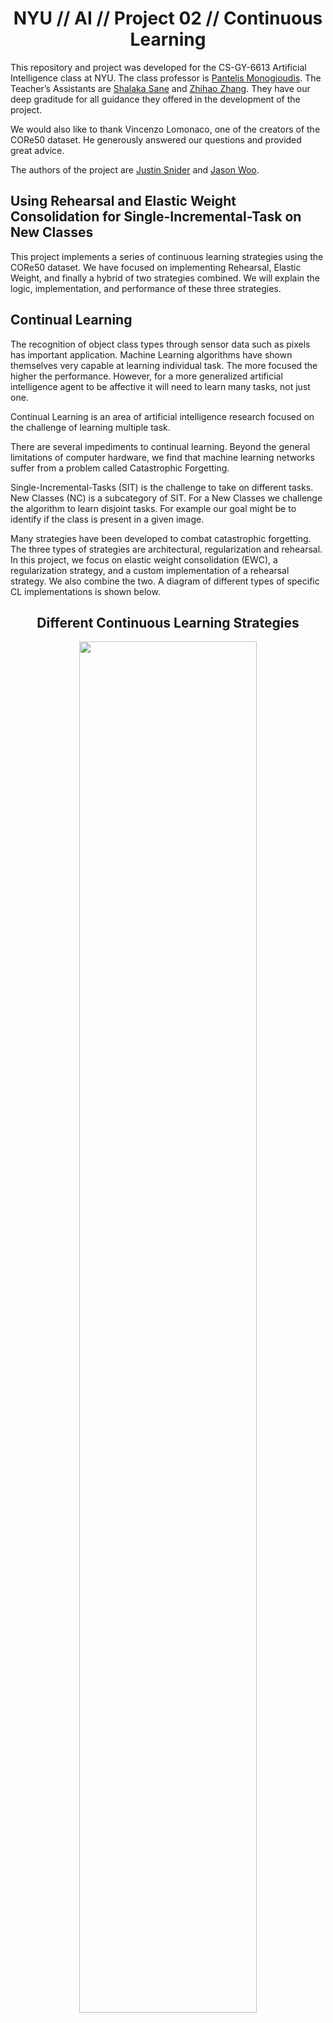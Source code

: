 
# <div align="center">NYU // AI // Project 02 // Continuous Learning</div>
This repository and project was developed for the CS-GY-6613 Artificial Intelligence class at NYU. The class professor is [Pantelis Monogioudis]( https://github.com/pantelis). The Teacher’s Assistants are [Shalaka Sane]( https://github.com/Shalaka07) and [Zhihao Zhang](https://github.com/zzyrd). They have our deep graditude for all guidance they offered in the development of the project. 

We would also like to thank Vincenzo Lomonaco, one of the creators of the CORe50 dataset. He generously answered our questions and provided great advice. 

The authors of the project are [Justin Snider](https://github.com/aobject) and [Jason Woo](https://github.com/jawooson).

## Using Rehearsal and Elastic Weight Consolidation for Single-Incremental-Task on New Classes
This project implements a series of continuous learning strategies using the CORe50 dataset. We have focused on implementing Rehearsal, Elastic Weight, and finally a hybrid of two strategies combined. We will explain the logic, implementation, and performance of these three strategies. 

## Continual Learning  
The recognition of object class types through sensor data such as pixels has important application. Machine Learning algorithms have shown themselves very capable at learning individual task. The more focused the higher the performance. However, for a more generalized artificial intelligence agent to be affective it will need to learn many tasks, not just one.

Continual Learning is an area of artificial intelligence research focused on the challenge of learning multiple task.

There are several impediments to continual learning. Beyond the general limitations of computer hardware, we find that machine learning networks suffer from a problem called Catastrophic Forgetting.

Single-Incremental-Tasks (SIT) is the challenge to take on different tasks. New Classes (NC) is a subcategory of SIT. For a New Classes we challenge the algorithm to learn disjoint tasks. For example our goal might be to identify if the class is present in a given image.

Many strategies have been developed to combat catastrophic forgetting. The three types of strategies are architectural, regularization and rehearsal. In this project, we focus on elastic weight consolidation (EWC), a regularization strategy, and a custom implementation of a rehearsal strategy. We also combine the two.  A diagram of different types of specific CL implementations is shown below. 

## <div align="center">Different Continuous Learning Strategies</div>
<div align="center"><img src="https://github.com/aobject/NYU-AI-Project-02/raw/master/cvpr_clvision_challenge-master/report_resources/core50/CL_strategies.png" width=75%/></div>

Figure from [[1]](https://arxiv.org/abs/1806.08568).

## CORe50 Dataset  

![core50_classes](https://github.com/aobject/NYU-AI-Project-02/raw/master/cvpr_clvision_challenge-master/report_resources/core50/classes.gif)

Image from [[4]](http://proceedings.mlr.press/v78/lomonaco17a/lomonaco17a.pdf).

### <ins>**Dataset Description**</ins>

There are few available data sets that are suitable for evaluating techniques that are meant to tackle single incremental task (SIT) learning . CORe50 is an image based data set which is specifically designed to evaluate CL techniques. 

**CORe50**, specifically designed for (**C**)ontinual (**O**)bject (**Re**)cognition, is a collection of 50 domestic objects belonging to 10 categories: plug adapters, mobile phones, scissors, light bulbs, cans, glasses, balls, markers, cups and remote controls. Classification can be performed at object level (50 classes) or at category level (10 classes). 

The full dataset consists of 164,866 128×128 RGB-D images: 11 sessions × 50 objects × (around 300) frames per session. Three of the eleven sessions (#3, #7 and #10) have been selected for test and the remaining 8 sessions are used for training.

The code for for loading the data set is freely available and the link to the github is provided [here]( https://github.com/vlomonaco/cvpr_clvision_challenge).  

## <div align="center">Example Images</div>
<table>
  <tr>
    <td><div align="center">Object 1</div></td>
     <td><div align="center">Object 2</div></td>
     <td><div align="center">Object 3</div></td>
  </tr>
  <tr>
    <td><img src="https://github.com/aobject/NYU-AI-Project-02/raw/master/cvpr_clvision_challenge-master/report_resources/core50/C_01_01_288.png" width=256 height=256></td>
    <td><img src="https://github.com/aobject/NYU-AI-Project-02/raw/master/cvpr_clvision_challenge-master/report_resources/core50/C_01_08_006.png" width=256 height=256></td>
    <td><img src="https://github.com/aobject/NYU-AI-Project-02/raw/master/cvpr_clvision_challenge-master/report_resources/core50/C_07_18_017.png" width=256 height=256></td>
  </tr>
 </table>

## Rehearsal
A very simple approach to solving CL problems is rehearsal. In rehearsal, data from previous tasks is periodically appended to the training data for a new task. The goal of rehearsal is to "strengthen the connection for memories [the model] has already learned." While this approach seems simple, the practicality of it is limited.  

Some of the challenges we faced was computation and storage abilities. Given our ability to run the model only on our local machines, we found that appending all of the previous tasks data into the training of a new task was unfeasible.  To accommodate this, only half of the previous tasks' data was used. 

**Modifications to the provided naive_baseline.py**
```python
for i, train_batch in enumerate(dataset):
    train_x, train_y, t = train_batch

    # Start modification

    # run batch 0 and 1. Then break. 
    # if i == 2: break

    # shuffle new data
    train_x, train_y = shuffle_in_unison((train_x, train_y), seed=0)

    if i == 0: 
        # this is the first round
        # store data for later 
        all_x = train_x[0:train_x.shape[0]//2]
        all_y = train_y[0:train_y.shape[0]//2] 
    else: 
        # this is not the first round
        # create hybrid training set old and new data
        # shuffle old data
        all_x, all_y = shuffle_in_unison((all_x, all_y), seed=0)

        # create temp holder
        temp_x = train_x
        temp_y = train_y

        # set current variables to be used for training
        train_x = np.append(all_x, train_x, axis=0)
        train_y = np.append(all_y, train_y)
        train_x, train_y = shuffle_in_unison((train_x, train_y), seed=0)

        # append half of old and all of new data 
        temp_x, temp_y = shuffle_in_unison((temp_x, temp_y), seed=0)
        keep_old = (all_x.shape[0] // (i + 1)) * i
        keep_new = temp_x.shape[0] / q/ (i + 1)
        all_x = np.append(all_x[0:keep_old], temp_x[0:keep_new], axis=0)
        all_y = np.append(all_y[0:keep_old], temp_y[0:keep_new])
        del temp_x
        del temp_y
```

### Rehearsal Parameters

Keeping too many old samples increases memory requirements and processing time, but allows better accuracy. 

Here are the optimal hyperparameters. 
|Old Data Per Batch| New Data Per Batch |
|--|--|
| Equal proportion of all tasks retained to use for next round. About 11,990 old observations saved for use in next round throughout process. | About 11,990 new task observations used in each round.  |


Here are the pros and cons of changing the hyperparameters. 
|| Increase Observations | Decrease Observations |
|--|--|--|
|**Pros** | Increase in accuracy. | Increase in speed and efficiency.|
| **Cons** | High memory use and slow runtimes.| Decrease in performance. |

Keeping less old samples uses less memory and processing time, but causes a decrease in accuracy. 

Finding the sweet spot allows efficient use of memory and processing time. It also still provides much improved performance over the naive training model. 

### Accuracy Results using Rehearsal
![rehearsal](https://github.com/aobject/NYU-AI-Project-02/raw/master/cvpr_clvision_challenge-master/report_resources/core50/rehearsal.png)

## Elastic Weight Consolidation  
Regularization is the process of adding a penalty to the loss function to control the model from overfitting. In EWC, the loss function is extended with terms promoting selective consolidation of the weights which are important to retain past memories. Just as L2 regularization adds <img src="https://render.githubusercontent.com/render/math?math=\lambda\sum_iw_i^2"> to the mean squared error for linear regression, EWC does something similar. 

EWC is a regularization strategy in which the loss function as defined by [[2]](https://www.pnas.org/content/pnas/114/13/3521.full.pdf).

<div align="center"><img src="https://github.com/aobject/NYU-AI-Project-02/raw/master/cvpr_clvision_challenge-master/report_resources/core50/ewc_loss.png" width=75%/></div>

<img src="https://render.githubusercontent.com/render/math?math=L_B(\theta)"> is the loss for task B only.  
<img src="https://render.githubusercontent.com/render/math?math=F"> is the Fisher Information Matrix.  
<img src="https://render.githubusercontent.com/render/math?math=\lambda"> can be considered as the importance of task A relative to task B.  

This figure conceptually shows EWC moving weights into the intersection of low error for both task A and B. This differs from other techniques that just try to minimize the error for the new task, irrespective of the previous task.  
<div align="center"><img src="https://github.com/aobject/NYU-AI-Project-02/raw/master/cvpr_clvision_challenge-master/report_resources/core50/ewc_diagram.png" width=75%/></div>

Figure taken from [[2]](https://arxiv.org/pdf/1612.00796.pdf).

### EWC Parameters

Value too high causes the weights to favor previous learned tasks. So learning new tasks is slowed or prevented. This is because the elastic nature of the neural network that allows learning is slowed or stopped. 

| EWC Lambda |Analysis|Results|
|--|--|--|
| 40.0 |Too High|Learning was prevented by high penalty. |
| 4.0 |Ideal|Best combination of ability to learn new tasks and retain old tasks. |
| 0.04 |Too Low|Old tasks were forgotten very quickly. |



## EWC Implementation 01
Store a dictionary of fisher matrix values and optimum weights for every unique task. More effective at finding weights that work for multiple tasks. However, this requires more memory for every task to store the fisher values and the optimum weights. In addition, we take a hit for the additional time to incorporate all the weights and fisher values into our penalty.

**Finding the EWC penalty using unique Fisher values and optimum weights from all tasks:**

```python
# Add EWC Penalty
for task in range(t): # for each task
	# use EWC
	for name, param in model.named_parameters(): # for each weight
	fisher = fisher_dict[task][name] # get the fisher value for the given task and weight
	optpar = optpar_dict[task][name] # get the parameter optimized value for the given task and weight
	loss += (fisher * (optpar - param).pow(2)).sum() * ewc_lambda # loss is accumulator # add penalty for current task and weight
```

**Storing unique set of optimum weights and fisher values for each task:**

```python
# Update optpar_dict and fisher_dict for EWC
for name, param in model.named_parameters(): # for every parameter save two values
	optpar_dict[t][name] = param.data.clone()
	fisher_dict[t][name] = param.grad.data.clone().pow(2)
```

### Accuracy Results using EWC 01
![EWC 1](https://github.com/aobject/NYU-AI-Project-02/raw/master/cvpr_clvision_challenge-master/report_resources/core50/ewc1.pmg.png)


## EWC Implementation 02
Store a single dictionary of fisher matrix values, the current optimum weights, and the previous cumulative optimum weights. This strategy does not tend to find the best compromise of weights between tasks when compared with the first implementation. However, it can still limit catastrophic forgetting. We also get a faster and more efficient implementation.

**Finding the EWC penalty from the single copy of weights and Fisher values:**
```python
# Add EWC Penalty

if t != 0:

# use EWC

for name, param in model.named_parameters(): # for each weight

fisher = fisher_dict[name] # get the fisher value for the given task and weight

optpar = optpar_dict[name] # get the parameter optimized value for the given task and weight

loss += (fisher * (optpar - param).pow(2)).sum() * ewc_lambda # loss is accumulator # add penalty for current task and weight

```

**Updating single copy of Fisher values and weights:**

```python
# Update optpar_dict and fisher_dict for EWC
for name, param in model.named_parameters(): # for every parameter save two values
	optpar = param.data.clone() # save optimized gradient value for current task i and current gradient location j
	fisher = param.grad.data.clone().pow(2) # save fisher value for current task i and current gradient location j
	if t == 0: # first task. Just save weights and fisher values for next round
		optpar_dict[name] = optpar
		fisher_dict[name] = fisher
	else:
		optpar_dict[name] = optpar # save weights for next round
		fisher_dict[name] = (((fisher_dict[name]/(t+1))*t) + (fisher / (t+1))) # average together old and new fisher values. save for use on next training round.
```
### Accuracy Results using EWC 02

![EWC 2](https://github.com/aobject/NYU-AI-Project-02/raw/master/cvpr_clvision_challenge-master/report_resources/core50/ewc2.png)

## Hybrid Rehearsal with Elastic Weight Consolidation

We combined our rehearsal strategy with EWC to see if we could improve accuracy. Given that the two strategies were relatively simple

Our implementation of rehearsal is the same as shown earlier in this documentation. The implementation of EWC is the same as expressed EWC Implementation 02. In  naive_baseline.py, we changed the function used to train the network. We also added a ```on_task_update()``` function to perform similarly to the online resource Professor Pantelis recommended found [here](https://github.com/ContinualAI/colab/blob/master/notebooks/intro_to_continual_learning.ipynb).
```python
_, _, stats = train_net_ewc(

opt, classifier, criterion, args.batch_size, train_x, train_y, t, fisher_dict, optpar_dict, ewc_lambda,

args.epochs, preproc=preprocess_imgs

)
```
```python
# Calculate the Fisher matrix values given new completed task

on_task_update(

t, train_x, train_y, fisher_dict, optpar_dict, classifier, opt, criterion,

args.batch_size, preproc=preprocess_imgs

) # training complete # compute fisher matrix values
```
To view our full edits to utils/train_test.py, please visit [here](https://github.com/aobject/NYU-AI-Project-02/blob/master/cvpr_clvision_challenge-master/utils/train_test.py).

### Accuracy Results using Hybrid  Method
![Combined](https://github.com/aobject/NYU-AI-Project-02/raw/master/cvpr_clvision_challenge-master/report_resources/core50/combined.png)

## ResNet18 Classifier Architecture

The model provided by [CORe50](https://github.com/vlomonaco/cvpr_clvision_challenge) uses a ResNet18 neural network. As described in class, residual neural networks differ from earlier networks by the use of skip connections. The short cut connections, as represented by the black skipping arrows below, simply perform an identity mapping, where "their outputs are added to the outputs of the stacked layer." [[7]](https://pantelis.github.io/cs-gy-6613-spring-2020/docs/lectures/scene-understanding/feature-extraction-resnet/) No modifications to the model has been made in this project. We solely focused on CL techniques, not model building. 

<div align="center"><img src="https://github.com/aobject/NYU-AI-Project-02/raw/master/cvpr_clvision_challenge-master/report_resources/core50/resnet18.png"/></div>

Figure taken from [[8]](https://ai.stackexchange.com/questions/13842/what-do-the-numbers-in-this-cnn-architecture-stand-for).

Using the ResNet architecture has huge performance benefits in many deep learning applications. Adding many layers to a neural network can potentially increase performance. However, all those layers can prevent a signal from making through the network. The ResNet unit allows the signal to skip ahead. The skip connection allows the signal strength to remain useful. In addition, research has shown the performance is equivalent to an ensemble of neural networks. All this benefit is gained with minimal usage of resources, since we only need our one neural network.

![ResNet-Unit](https://raw.githubusercontent.com/aobject/NYU-AI-Project-02/master/cvpr_clvision_challenge-master/report_resources/resnet/resnet3.png?token=AEVXDAHFBLWWIURC3254QC26SG2TM)

This diagram of the skip connection and its ensamble effects is from the CSGY6613 website [[7]](https://pantelis.github.io/cs-gy-6613-spring-2020/docs/lectures/scene-understanding/feature-extraction-resnet/)

![performance-diagram](https://raw.githubusercontent.com/aobject/NYU-AI-Project-02/master/cvpr_clvision_challenge-master/report_resources/resnet/resnet6.png?token=AEVXDAAMG7OLWZZPEQFUX3S6SG4P6)
Figure from Neural Network Architectures with a comparison between many of the top performaing neural network architectures by Eugenio Culurciello. You can find his full article and paper on Medium. [[9]](https://towardsdatascience.com/neural-network-architectures-156e5bad51ba)

## Performance Benchmarks  
From our three implementations, as well as the naive strategy that came out of the box from [CORe50](https://github.com/vlomonaco/cvpr_clvision_challenge), we found that rehearsal is the best strategy to maintain test accuracy over different batches. The plot below shows our findings. It is important to point out that Rehearsal and our hybrid strategy had almost identical performance. The line for Task 1 Combined is hiding Task 1 Rehearsal, but because our individual implementations of EWC suffered dramatically, it is safe to assume that our hybrid method performed well solely because of rehearsal. 

<div align="center"><img src="https://github.com/aobject/NYU-AI-Project-02/raw/master/cvpr_clvision_challenge-master/report_resources/core50/all_compared.png" /></div>  

Apart from test accuracy, another important metric to measure is training time. All of the code was run locally on two Macbook Pros with no more than 16 gbs of ram and no GPU usage. Because of this, training was long. Rehearsal took up to 12 hours to train. This constraint is what led us to look into less computationally and memory expensive processes, such as EWC. As you can see, EWC 02 had the fastest training time at roughly three hours. However, with our computing limited, it is recommended to use the model with this highest accuracy, because with a better computer it would run much faster.  
<div align="center"><img src="https://github.com/aobject/NYU-AI-Project-02/raw/master/cvpr_clvision_challenge-master/report_resources/core50/training_time.png" /></div>  

## Project Structure

The changes we made are in the following files: 

* [`README.md`](README.md): This instructions file.

* [`/cvpr_clvision_challenge-master/cl_ewc.py`](/cvpr_clvision_challenge-master/cl_ewc.py): This code is a developed using the naive_baseline.py competition file as a starting point. Running this file implement an EWC implementation 01 continual learning strategy. 
* [`/cvpr_clvision_challenge-master/cl_rehearsal.py`](/cvpr_clvision_challenge-master/cl_rehearsal.py): This code is a developed using the naive_baseline.py competition file as a starting point. Running this file implements the rehearsal continual learning strategy. 
* [`/cvpr_clvision_challenge-master/cl_ewc_rehearsal.py`](/cvpr_clvision_challenge-master/cl_ewc_rehearsal.py): This code is a developed using the naive_baseline.py competition file as a starting point. Running this file implements a hybrid solution using both the rehearsal continual learning strategy. 
* [`/cvpr_clvision_challenge-master/utils/train_test.py`](/cvpr_clvision_challenge-master/utils/train_test.py): This code is a developed using the train_test.py naive solution competition file as a starting point. The train_net function is used for the naive and rehearsal solution strategies. The train_net_ewc has been added to train using the EWC implementation 01 strategy. The on_task_update function has been added to store the optimal weights and fisher values after training each new task. 
* [`/cvpr_clvision_challenge-master/utils/train_test_alt_ewc.py`](/cvpr_clvision_challenge-master/utils/train_test_alt_ewc.py): This file contains the second implementation of the ewc with alternative version of the both the train_net_ewc and on_task_update functions. You can see the implementation uses much less memory and time to run. In addition, using this strategy the number of fisher values and calculations does not increase with the number of tasks. However, the accuracy is not as high. 
* [`/cvpr_clvision_challenge-master/submissions_archive/`](/cvpr_clvision_challenge-master/submissions_archive/): This directory contains logs. You can find the detailed stats on successful and not so successful experimentation. In addition, there is an archive of the exact code with exact parameters used for the most successful runs. 
* [`/cvpr_clvision_challenge-master/report_resources/`](/cvpr_clvision_challenge-master/report_resources/): This directory images used in the readme files. See the sources for images by others in the readme text and bibliography. 
* [`/cvpr_clvision_challenge-master/create_submission.sh`](/cvpr_clvision_challenge-master/create_submission.sh): Basic bash script to run the various continual learning strategies and create the zip submission file. Simply uncomment any strategies you would like to run and comment the ones you don't want to run. 

This repository is structured as follows:

- [`/cvpr_clvision_challenge-master/core50/`](core50): Root directory for the CORe50  benchmark, the main dataset of the challenge.
- [`/cvpr_clvision_challenge-master/utils/`](/cvpr_clvision_challenge-master/utils/): Directory containing a few utilities methods.
- [`/cvpr_clvision_challenge-master/cl_ext_mem/`](/cvpr_clvision_challenge-master/cl_ext_mem): It will be generated after the repository setup (you need to store here eventual 
memory replay patterns and other data needed during training by your CL algorithm)  
- [`/cvpr_clvision_challenge-master/submissions/`](/cvpr_clvision_challenge-master/submissions): It will be generated after the repository setup. It is where the submissions directory
will be created.
- [`/cvpr_clvision_challenge-master/fetch_data_and_setup.sh`](/cvpr_clvision_challenge-master/fetch_data_and_setup.sh): Basic bash script to download data and other utilities.
- [`/cvpr_clvision_challenge-master/naive_baseline.py`](/cvpr_clvision_challenge-master/naive_baseline.py): Basic script to run a naive algorithm on the tree challenge categories. 
This script is based on PyTorch but you can use any framework you want. CORe50 utilities are framework independent.
- [`/cvpr_clvision_challenge-master/environment.yml`](/cvpr_clvision_challenge-master/environment.yml): Basic conda environment to run the baselines.
- [`/cvpr_clvision_challenge-master/LICENSE`](/cvpr_clvision_challenge-master/LICENSE): Standard Creative Commons Attribution 4.0 International License.

## Bibliography

Research Papers/Online Resources:
1. [Continuous Learning in Single-Incremental-Task Scenarios](https://arxiv.org/abs/1806.08568)
	* This paper describes Continual Learning, Single-Incremental-Task, New Classes problem, and catastrophic forgetting. They have a great description of the Naive, Rehearsal, and Elastic Weight Consolidation approach to solving Continual Learning. 
2. [Overcoming catastrophic forgetting in neural networks](https://arxiv.org/abs/1612.00796)
	* This is the first paper to propose the Elastic Weight Consolidation approach to solving Continual Learning. 
3. [Compete to Compute](https://papers.nips.cc/paper/5059-compete-to-compute)
	* This paper describes how the order of your training data matters. 
4. [CORe50: a New Dataset and Benchmark for Continuous Object Recognition](http://proceedings.mlr.press/v78/lomonaco17a/lomonaco17a.pdf)
	* This paper describes the CORe50 dataset. In addition, the authors used the dataset to test several Continual Learning methods and compare their benchmarks. 
5. [Memory Efficient Experience Replay for Streaming Learning](https://arxiv.org/abs/1809.05922)
6. [Elastic Weight Consolidation (EWC): Nuts and Bolts](https://abhishekaich27.github.io/data/WriteUps/EWC_nuts_and_bolts.pdf)
	* Comprehensive overview of EWC.  
7. [AI Spring 2020: Pantelis Course Notes](https://pantelis.github.io/cs-gy-6613-spring-2020/docs/lectures/scene-understanding/feature-extraction-resnet/)
8. [Stackexchange Artcle regarding ResNet18](https://ai.stackexchange.com/questions/13842/what-do-the-numbers-in-this-cnn-architecture-stand-for)
9. [Neural Network Architectures](https://towardsdatascience.com/neural-network-architectures-156e5bad51ba)
   * Article and paper on Medimum by Eugenio Culurciello. Great comparison of top performing Neural Network Architectures. 

Datasets Used:  
* [CORe50 Dataset](https://vlomonaco.github.io/core50/)
	* The dataset we use. 

Code Used As a Starting Point: 
* [CVPR clvision challenge](https://github.com/vlomonaco/cvpr_clvision_challenge)
	* The starting point for the code we developed. This includes the loader for the CORe50 Dataset. Also, included is the Naive approach to continual learning that we use a baseline benchmark. 
* [Intro To Continual Learning](https://github.com/ContinualAI/colab/blob/master/notebooks/intro_to_continual_learning.ipynb)
	* Provided a model for the implementation of Naive, Rehearsal, and Elastic Weight Consolidation. We used this code in the development of our implementation. 
